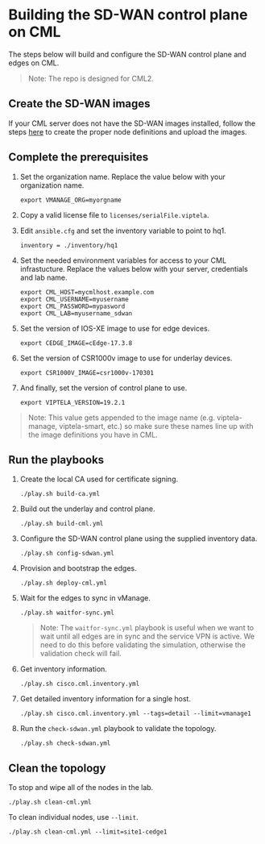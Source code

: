 # Building the SD-WAN control plane on CML

The steps below will build and configure the SD-WAN control plane and edges on CML.

>Note: The repo is designed for CML2.

## Create the SD-WAN images

If your CML server does not have the SD-WAN images installed, follow the steps [here](https://github.com/CiscoSE/virl-howtos/blob/master/virl2-sdwan-images/virl2-sdwan-devops.md) to create the proper node definitions and upload the images.

## Complete the prerequisites

1. Set the organization name.  Replace the value below with your organization name.
    ```
    export VMANAGE_ORG=myorgname
    ```

1. Copy a valid license file to `licenses/serialFile.viptela`.

1. Edit `ansible.cfg` and set the inventory variable to point to hq1.
    ```
    inventory = ./inventory/hq1
    ```
    
1. Set the needed environment variables for access to your CML infrastucture.  Replace the values below with your server, credentials and lab name.
    ```
    export CML_HOST=mycmlhost.example.com
    export CML_USERNAME=myusername
    export CML_PASSWORD=mypasword
    export CML_LAB=myusername_sdwan
    ```

1. Set the version of IOS-XE image to use for edge devices.
    ```
    export CEDGE_IMAGE=cEdge-17.3.8
    ```

1. Set the version of CSR1000v image to use for underlay devices.
    ```
    export CSR1000V_IMAGE=csr1000v-170301
    ```

1. And finally, set the version of control plane to use.
    ```
    export VIPTELA_VERSION=19.2.1
    ```

>Note: This value gets appended to the image name (e.g. viptela-manage, viptela-smart, etc.) so make sure these names line up with the image definitions you have in CML.

## Run the playbooks

1. Create the local CA used for certificate signing.
    ```
    ./play.sh build-ca.yml
    ```

1. Build out the underlay and control plane.
    ```
    ./play.sh build-cml.yml
    ```

1. Configure the SD-WAN control plane using the supplied inventory data.
    ```
    ./play.sh config-sdwan.yml
    ```

1. Provision and bootstrap the edges.
    ```
    ./play.sh deploy-cml.yml
    ```

1. Wait for the edges to sync in vManage.
    ```
    ./play.sh waitfor-sync.yml
    ```
    > Note: The `waitfor-sync.yml` playbook is useful when we want to wait until all edges are in sync and the service VPN is active.  We need to do this before validating the simulation, otherwise the validation check will fail.

1. Get inventory information.
    ```
    ./play.sh cisco.cml.inventory.yml
    ```

1. Get detailed inventory information for a single host.
    ```
    ./play.sh cisco.cml.inventory.yml --tags=detail --limit=vmanage1
    ```

1. Run the `check-sdwan.yml` playbook to validate the topology.
    ```
    ./play.sh check-sdwan.yml
    ```

## Clean the topology

To stop and wipe all of the nodes in the lab.
```
./play.sh clean-cml.yml
```

To clean individual nodes, use `--limit`.
```
./play.sh clean-cml.yml --limit=site1-cedge1
```

